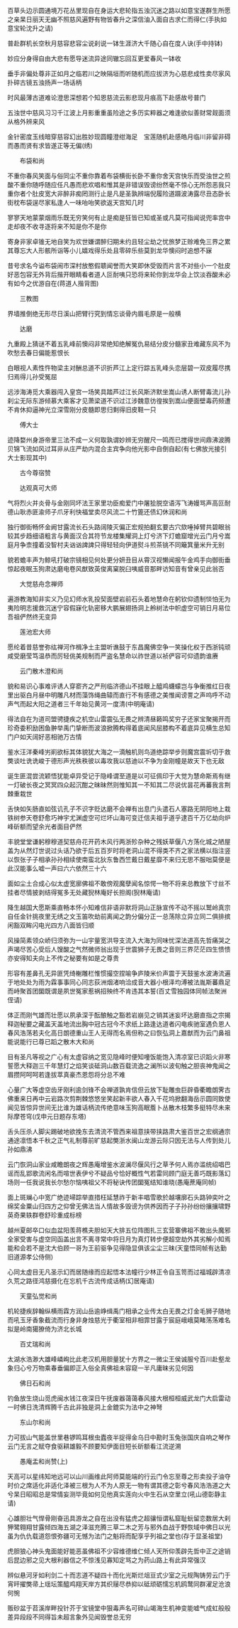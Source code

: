 <!-- { "loadSidebar": true } -->
百草头边示圆通境万花丛里现自在身运大悲轮指五浊沉迷之路以如意宝遂群生所愿之亲杲日丽天无幽不照慈风遍野有物皆春升之深信油入面自古求仁而得仁(手执如意宝轮沈升之请)

普赴群机长空秋月慈容悲容尘说刹说一钵生涯济大千随心自在度人诀(手中持钵)

妙应分身得自由大悲有愿导迷流异途同辙忘回互更爱春风一钵收

垂手非偏处尊非正如月之临若川之映隔垣而听随机而应拔济为心慈悲成性卖尽家风扑碎古镜五浊扬声一场话柄

时风最薄古道难论澄思深想若个知恩慈流云影悲现月痕高下赴感故号普门

五浊世中慈风习习千江波上月影重重虽险途之多历实粹器之难逢欲似善财常觌面须从格外辨来风

金针密度玉线暗穿慈容幻出胜妙现圆瞳澄绀海足　宝莲随机赴感皓月临川非留非碍而愚而贤有求皆遂正等无偏(绣)

　　布袋和尚

不重你春风笑面与俗同尘不重你靠着布袋横街长卧不重你舍天宫快乐而受浊世之煎酸不重你随呼随应任凡愚而悲欢唱和惟其是非错误毁谤纷然毫不惊心无所怨恶我只重你者个肚皮宽大非醉非痴罔测行止是凡是圣孰辨端倪履险道蹑波涛露尽丑态卧长街枕布袋逞尽家私逢人一味咍咍笑欲返天宫知几时

寥寥天地蒙蒙烟雨乐既无穷笑何有止是痴是狂皆已知或圣或凡莫可指闻说兜率宫中走却夜不收寻逐将来不知是你不是你

寄身非家卓锥无地自笑为欢世嫌谓醉归期未约且轻尘劫之忧旅梦正赊难免三界之累其尊忘大人形骸所诣等小儿嬉戏得乐处且零碎乐些莫到龙华懊闷时追想不寐

昔号求名今谥布袋闹市深村放憨假聩闻誉而大笑即休受毁而片言不对些小一个肚皮好恶包容无外背后揩开眼睛看者道人叵耐咦只恐将来轮你到龙华会上饮淡吞酸未必有如今之优游自在(蒋道人揩背图)

　　三教图

界墙推倒绝无形尽日溪山把臂行究到情忘谈骨内眉毛原是一般横

　　达磨

九重殿上猜谜不着五乳峰前懊闷非常绝知绝解冤仇易结分皮分髓家丑难藏东风不为吹愁去春日偏能惹恨长

白眼视人素性忤物梁主对酬总道不识折芦江上定行踪五乳峰头恋层碧一双皮履尽携归焉得儿孙受冤屈

远涉海涛觅大乘器闯入皇宫一场笑具踏芦过江长风斯济默坐嵩山诱人断臂毒流儿孙刹尘无际东游倾慕大乘客才见萧梁道不识过江涉魏意彷徨挨到嵩山便面壁毒药频遭不肯休抑逼神光立深雪刚分皮髓即思归剩得旧皮鞋一只

　　傅大士

迹降婺州身游帝里三法不成一义何取孰谓妙辨无穷醒尺一鸣而已搅得世间鼎沸波腾贝锦飞流如风过耳非从庄严劫内混合主宾争向他光影中自倒自起(有七佛放光接引大士影现其中)

　　古今尊宿赞

　　达观真可大师

气将烈火并炎骨与金刚同坏法王家里功臣痴爱门中屠狯脱空语泻飞涛嫚骂声高叵耐德山耿赤匪渝师子爪牙利快福堂卖尽风流二十竹篦还债幻休润和尚

独行御街畅怀金阙甘露流长石头路阔陵灭偏正宏规拍翻玄要古穴欬唾掉臂共碧眼翁较其步趋细语粗言与黄面汉合其符节龙楼集耀洞上灯兮济下灯蟾窟增光云门月兮嵩庭月争柰撞着没智村夫讻讻諀諀只得轻轻向伊道熨斗煎茶铫不同簸箕量米升无别

貌若蟾丰声为鲸吼打破宗镜相见何处更分妍丑目从霄汉视懒闻报午金鸡手向御街垂惊起夜眠玉狗肃达磨电卷风猷致英俊离窠脱臼咦威音那畔访知音有曾亲见此翁否

　　大觉慈舟念禅师

遍游教海知非实义乃见幻师水乳投契面壁岩前石头着地慧命在躬钦仰遗制惔怕无为夷险明志援救沉迷宁容假寐化轨密移大鹏展翅扬洞上舲树法中帜虚空可销日月易位吾祖俨然终无变异

　　莲池宏大师

愿纶着昔慈誉弥纮禅河作楫净土主盟听谯鼓于东昌魔佛空争一笑操化权于西浙钝顽咸受磨莹笃温恭而厉轻佻美规制而严盗名慧命以祚世道以祯俨容可仰遗韵谁赓

　　云门散木澄和尚

貌和易识心事难评诱人穿窬齐之严刑临济德山不挂眼上醯鸡蠛蠓岂与争衡推红日夜里出驱白月昼中明雕凡材而藻饰绳曲辕而直行不有感德之美惟闻谤詈之声呜呼不动声气而起大阳之道者三千年始见黄河一度清(中明庵请)

得法自在为道司盟骋捷疾之机空山雷震弘无畏之辨清昼籁鸣奖穷子还家宝聚揭开而珍奇委积励困鱼翀举禹门挚断而波浪掀腾构得着底闻风屈膝构不着底异见横生总知门户如天阔好恶相驰万古情

鉴水汪洋秦峰屴崱欲标其体貌犹大海之一滴触机则鸟道绝踪举步则魔宫震圻切于救獘谈吐诜诜峻于德形声光秩秩彼以毒攻我以慈迪以不争为金刚幢是故天下也无敌

诞生匪混尝流颖悟犹能卓异受记于隐峰谓至道是以可征佩印于大觉为慧命斯焉有继一灯破长夜之冥冥四众起沉酣之昧昧然则惟知其一不知其二尽说优昙花再蕃我言荆棘重栽世

舌快如矢肠直如弦讥孔子不识字贬达磨不会禅有出息门头遣石人塞路无阴阳地上栽铁树参天卷舒愈巧神宇尤渊虚空可烂坏山海可变迁信夫祖乎道乎逮百千万亿劫向炉峰斫额而望余光者面目俨然

丰貌堂堂谦躬穆穆道契慈舟花开药木风行两浙殄杂种之残妖草偃八方荡化城之陋屋盖为从然灯世说过头话乃欲于后五百岁时将老洞山混不得类不齐之家法横以指注竖以恢张子子相承孙孙相续使南蛮北狄东鲁西竺戴日戴星靡不来归无思不服咄莫便是此汉能事么嘘一声曰六六依然三十六

面如尘土合成心似太虚宽廓佛祖不敢傍观魔孽闻名惊愕一物不将来总教放下寸丝不挂者尽情披剥结得冤多无处藏猊林庵好长担阁(猊林庵请)

降生越国大愿斯乘直畅本怀小知难信非语非默将洞山正脉宣传不动不摇以鹫岭真宗自任金针挑夜里无绣之文玉笛吹劫前离闻之韵分偏分正一总荡除立异立同二俱排摈闲豁双眸闪电光四方八面皆归顺

风操简素领众峤归须弥为一山宇量宽洪导支流入大海为同味忧深法道高先哲痛哭之声竭尽苦心受后人馊酸之气然微师翁出现于世震狮子无畏之音则三界茫茫四生愦愦亦安得知夫向上不传之秘要有如是之尊贵

形容有差鼻孔无异匪凭绮榭雕栏惟惯撮空捏喻争庐陵米价声震于天鼓鉴水波涛流遍于地处处为雨为霖事事同心同志荻洲烟渚响洽成音大器小根泽均溥被法胤斯蕃鼎足而峙聚首团圞既谓是夙世冤家惹祸招殃终不肯违其本誓(百丈雪独园体同帧法聚洲侄请)

体正而刚气雄而壮愿以夙承深于酝酿触之豁若岩崩见之销其迷妄坏达磨直指之宗揭释迦秘要之藏盖天盖地流出胸中冠古冠今不求纸上路逢达道者闪电疾驰室遇负恩人春风浩荡若夫化高日朗德重山王人无得而名焉但称之曰恢弘洞上嘉猷而为云门鼻祖能说能行已尊已蹈之散木大和尚

目有圣凡等视之广心有太虚容纳之宽见隐峰时便知噇饭能饱入清凉室已识蹈火非寒誓愿大释迦三千年慧灯之焰笑谈砥洞山数百载流逸之澜所以波旬触之胆丧神鬼闻之眉攒阿呵呵若逢拔萃真豪杰恩怨将分总不难

心量广大等虚空齿牙刚利逾剑锋不会禅道孰肯信但云放下耻雕虫巨辟昏衢瞻朗霁古佛重来日再中云岩路次剪荆棘悠悠坐笑起新丰欲人春入千花坞掀翻海岳示圆同致使闻见皆惊异世间无比谁为雄话柄流传绝意味玉狗高眠薝卜丛散木枝繁多挺特尽未来际摩苍穹(戊申元日题存东塔)

舌头压杀人脚尖踢破地欲挽东去清流不管西来祖意挟带挟路肃大鉴百世之宏纲通宗通途凛悟本千秋之正气礼制尊前旷慈起獘浙水闽山龙游云际只因无法与人传到处儿孙如鼎沸

云门恢洞山家业咸瞻朗夜之辉愚庵增鉴水波澜尽偃风行之草予何人焉亦滥统绍唱巴谣而乱郢歌流闲名而喧世表伊兮不疑品兮恰好概性气若雷同顾门庭无善巧既影落幻场则一任我说我长尔愁尔恼咦祖父不将秘诀传团圞冤结知谁晓(愚庵蔗庵同帧)

面上斑斓心中宽广绝迹埽踪举直措枉延慧祚于新丰唱雪歌於越壤廓石头路钟奕叶之绵奖金粟山归四方之仰曾无佛法当人情故多毁谤为供养因而子子孙孙纷纷攘攘啸野英奇果轶群卷舒珍重成标榜

越州夏邮卒口似血盆阳羡蒋樵夫胆如天大排五位阵图扎三玄营寨佛祖不敢出头魔邪全家受害与虚空同函盖出言不离寻常中将日月为真灯转步便超空劫外其劣解小知焉能和会若不是沈大伯顾一哥为王前驱争见得隐显俱该尘尘三昧(天童悟同帧有达勤旧道源孝公侍侧)

心同太虚目无凡圣示幻而居随缘而应起悟本法幢行少林正令自玉笥而过福城辟清凉久荒之路径鸿慈摄化在忘机千古流传成话柄(幻居庵请)

　　天童弘觉和尚

机轮捷疾辞翰纵横雨霖方润山岳逾峥缉禹门相承之业传太白无畏之灯金毛狮子随地而吼玉牙香象截流而行身非身烛慈光于衢室相非相霏甘露于宸庭峨峨莫睹荡荡难名拟是岭南獦獠倚为济北长城

　　百丈瑞和尚

太湖水浩渺大雄峰嶙峋比此老汉机用胆量犹十方界之一微尘王侯诚服兮百川赴壑龙象归心兮万物乘春垂偏即正入俗全真佛祖未容窥一半凡庸昧劣见何因

　　佛日石和尚

钓鱼放生烧山觅虎闽水钱江夜深日午抚废器蔼蔼春风接大根桓桓威武龙门大启雷动一时佛日洗清辉腾千古此非独是洞上金鎞实为法中之神弩

　　东山尔和尚

力可拔山气能盖世里巷锣鸣耳根虫蠹夜半捉得金乌日中勘时玉兔张国庆自响之琴作云门无言之赋夺食驱耕雄毅不顾要知伊面目短长斫额看江流逆溯

　　愚庵盂和尚赞(上)

天高可以星纬知地远可以山川画维此阿师莫能端的行云门令忘至尊之形卖投子油夺时价之席适化非适化泽被三根为人不为人原无一物有谓其德之彰兮春风浩浩道之大兮杲日昭昭总是常情妄测毕竟如何见他真实莲向火中生石从空里立(吼山德彰静主请)

心雄胆壮气悍骨刚奋迅具游龙之自在出没有猛虎之超骧恒谓私窟耻蚖留恋数居大刹狎鹭翱翔甘露倾四海五湖之泽滋充腾三草二木之芳与邪外血战于野恢域中佛日以光虽为仇仇载道怨恨弥疆可无憾为法门之魁将而配享乎列祖之堂也(存于显圣祖堂)

虎胆狼心神头鬼面能好能恶虽佛祖不少容维德维仁倾人天所仰羡辟先哲中正之途销后昆边邪之见大根利器信之不惊浅见寡知定骂之为药山路上有此异常强汉

辨似悬河牙如利剑二十而志道不疑四十而化光斯烂俎豆式少室之元规陶铸劳云门于宵旰擢獘帚上瑶坛策醯鸡翔天岸方其织屦尽恭抑以砥顽砺懦忘机鸥鹜同群濯足沧浪何惋

贩砂盆于苕溪岸畔投针芥于宝镜堂中狠毒声名可碎山竭海生机神变能嘘气成虹般般差异段段不同得旨未超言象外见闻毁誉总无穷

